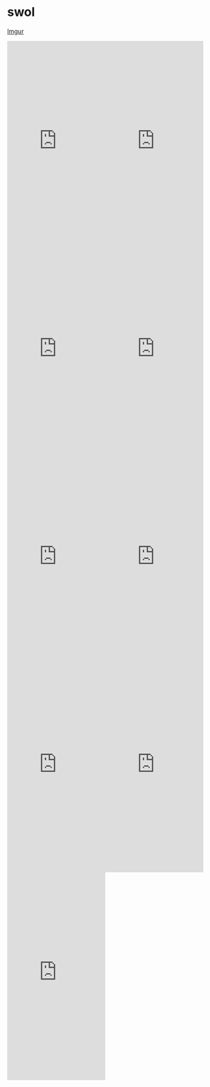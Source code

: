 # swol

[Imgur](https://i.imgur.com/Ob7aOEn.png)

<iframe src="https://giphy.com/embed/kyoxrhAK1FqJbWe2UK" width="227" height="480" frameBorder="0" class="giphy-embed" allowFullScreen></iframe><iframe src="https://giphy.com/embed/kyoxrhAK1FqJbWe2UK" width="227" height="480" frameBorder="0" class="giphy-embed" allowFullScreen></iframe><iframe src="https://giphy.com/embed/QZ7sMYoyS9dtsjaYAn" width="227" height="480" frameBorder="0" class="giphy-embed" allowFullScreen></iframe><iframe src="https://giphy.com/embed/j1gKlO4uAZM10dYXya" width="227" height="480" frameBorder="0" class="giphy-embed" allowFullScreen></iframe><iframe src="https://giphy.com/embed/kfjRaDaE7xzVNJdGfr" width="227" height="480" frameBorder="0" class="giphy-embed" allowFullScreen></iframe><iframe src="https://giphy.com/embed/dC4FWH4NDOq76CUz68" width="227" height="480" frameBorder="0" class="giphy-embed" allowFullScreen></iframe><iframe src="https://giphy.com/embed/YSqWsc9dSjkLTLUCWU" width="227" height="480" frameBorder="0" class="giphy-embed" allowFullScreen></iframe><iframe src="https://giphy.com/embed/Rgz7qmqwOImQxM8ygX" width="227" height="480" frameBorder="0" class="giphy-embed" allowFullScreen></iframe><iframe src="https://giphy.com/embed/RLOvYGkKt6jvsIyovu" width="227" height="480" frameBorder="0" class="giphy-embed" allowFullScreen></iframe>
